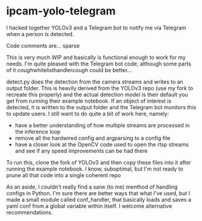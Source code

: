 # ipcam-yolo-telegram
I hacked together YOLOv3 and a Telegram bot to notify me via Telegram when a person is detected.

Code comments are... sparse

This is very much WIP and basically is functional enough to work for my needs. I'm quite pleased with the Telegram bot code, although some parts of it *cough*whitelisthandler*cough* could be better...

detect.py does the detection from the camera streams and writes to an output folder. This is heavily derived from the YOLOv3 repo (use my fork to recreate this properly) and the actual detection model is their default you get from running their example notebook. If an object of interest is detected, it is written to the output folder and the Telegram bot monitors this to update users. I still want to do quite a bit of work here, namely:
* have a better understanding of how multiple streams are processed in the inference loop
* remove all the hardwired config and argparsing to a config file
* have a closer look at the OpenCV code used to open the rtsp streams and see if any speed improvements can be had there

To run this, clone the fork of YOLOv3 and then copy these files into it after running the example notebook. I know, suboptimal, but I'm not ready to prune all that code into a single coherent repo

As an aside, I couldn't really find a sane (to me) menthod of handling configs in Python. I'm sure there are better ways that what I've used, but I made a small module called conf_handler, that basically loads and saves a yaml conf from a global variable within itself. I welcome alternative recommendations.
